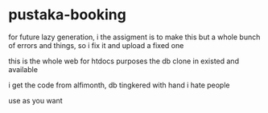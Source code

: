 # pustaka-booking
 for future lazy generation, i the assigment is to make this
but a whole bunch of errors and things, so i fix it and upload a fixed one

this is the whole web for htdocs purposes
the db clone in existed and available

i get the code from alfimonth, db tingkered with hand
i hate people

use as you want
